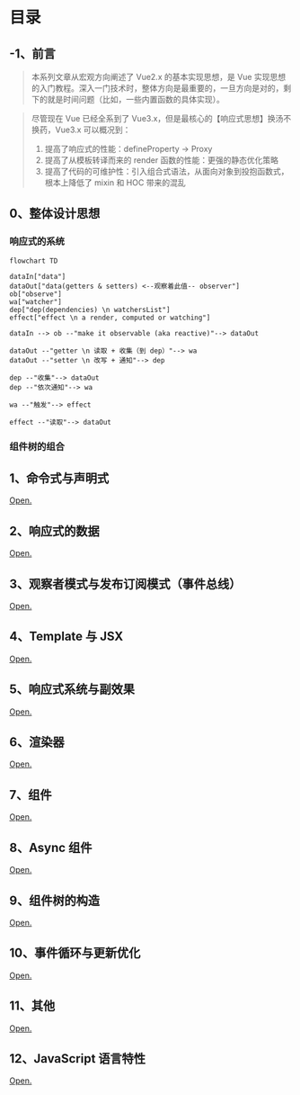 # 目录

## -1、前言

> 本系列文章从宏观方向阐述了 Vue2.x 的基本实现思想，是 Vue 实现思想的入门教程。深入一门技术时，整体方向是最重要的，一旦方向是对的，剩下的就是时间问题（比如，一些内置函数的具体实现）。

> 尽管现在 Vue 已经全系到了 Vue3.x，但是最核心的【响应式思想】换汤不换药，Vue3.x 可以概况到：
>
> 1. 提高了响应式的性能：defineProperty -> Proxy
> 2. 提高了从模板转译而来的 render 函数的性能：更强的静态优化策略
> 3. 提高了代码的可维护性：引入组合式语法，从面向对象到投抱函数式，根本上降低了 mixin 和 HOC 带来的混乱

## 0、整体设计思想

### 响应式的系统

```mermaid
flowchart TD

dataIn["data"]
dataOut["data(getters & setters) <--观察着此值-- observer"]
ob["observe"]
wa["watcher"]
dep["dep(dependencies) \n watchersList"]
effect["effect \n a render, computed or watching"]

dataIn --> ob --"make it observable (aka reactive)"--> dataOut

dataOut --"getter \n 读取 + 收集（到 dep）"--> wa
dataOut --"setter \n 改写 + 通知"--> dep

dep --"收集"--> dataOut
dep --"依次通知"--> wa

wa --"触发"--> effect

effect --"读取"--> dataOut

```

### 组件树的组合

## 1、命令式与声明式

[Open.](./TheWriteMode.md)

## 2、响应式的数据

[Open.](./ReactiveData.md)

## 3、观察者模式与发布订阅模式（事件总线）

[Open.](./ObserverAndPubSub.md)

## 4、Template 与 JSX

[Open.](./TemplateAndJSX.md)

## 5、响应式系统与副效果

[Open.](./ReactiveSystemWithEffect.md)

## 6、渲染器

[Open.](./Renderer.md)

## 7、组件

[Open.](./Component.md)

## 8、Async 组件

[Open.](./AsyncComponent.md)

## 9、组件树的构造

[Open.](./BuildComponentsTree.md)

## 10、事件循环与更新优化

[Open.](./EventLoopAndBetterUpdate.md)

## 11、其他

[Open.](./Others.md)

## 12、JavaScript 语言特性

[Open.](./TheJS.md)
